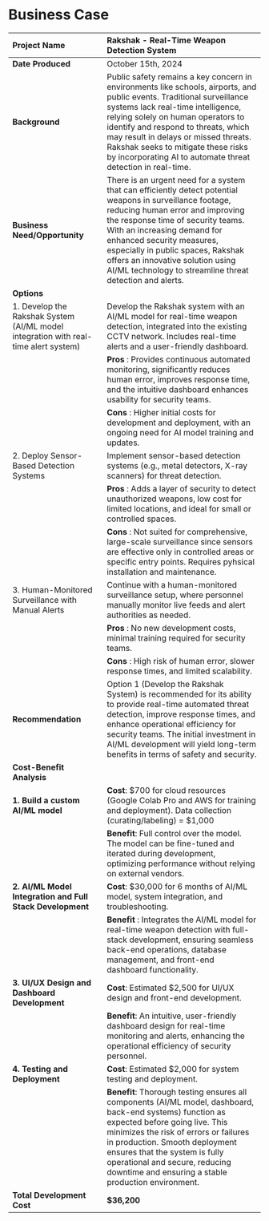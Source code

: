 # Business Case

| **Project Name** | Rakshak - Real-Time Weapon Detection System |
| :--- | :--- |
 **Date Produced**     | October 15th, 2024  |
| **Background**        | Public safety remains a key concern in environments like schools, airports, and public events. Traditional surveillance systems lack real-time intelligence, relying solely on human operators to identify and respond to threats, which may result in delays or missed threats. Rakshak seeks to mitigate these risks by incorporating AI to automate threat detection in real-time. |
| **Business Need/Opportunity** | There is an urgent need for a system that can efficiently detect potential weapons in surveillance footage, reducing human error and improving the response time of security teams. With an increasing demand for enhanced security measures, especially in public spaces, Rakshak offers an innovative solution using AI/ML technology to streamline threat detection and alerts. |
| **Options**           | |
| 1. Develop the Rakshak System (AI/ML model integration with real-time alert system) | Develop the Rakshak system with an AI/ML model for real-time weapon detection, integrated into the existing CCTV network. Includes real-time alerts and a user-friendly dashboard. |
|| **Pros** : Provides continuous automated monitoring, significantly reduces human error, improves response time, and the intuitive dashboard enhances usability for security teams. |
| | **Cons** : Higher initial costs for development and deployment, with an ongoing need for AI model training and updates. |
| 2. Deploy Sensor-Based Detection Systems | Implement sensor-based detection systems (e.g., metal detectors, X-ray scanners) for threat detection. |
| | **Pros** : Adds a layer of security to detect unauthorized weapons, low cost for limited locations, and ideal for small or controlled spaces. |
| | **Cons** : Not suited for comprehensive, large-scale surveillance since sensors are effective only in controlled areas or specific entry points. Requires pyhsical installation and maintenance. |
| 3. Human-Monitored Surveillance with Manual Alerts | Continue with a human-monitored surveillance setup, where personnel manually monitor live feeds and alert authorities as needed. |
|| **Pros** : No new development costs, minimal training required for security teams. |
| | **Cons** : High risk of human error, slower response times, and limited scalability. |
| **Recommendation** | Option 1 (Develop the Rakshak System) is recommended for its ability to provide real-time automated threat detection, improve response times, and enhance operational efficiency for security teams. The initial investment in AI/ML development will yield long-term benefits in terms of safety and security. |
| **Cost-Benefit Analysis** |  |
| **1. Build a custom AI/ML model** | **Cost**: $700 for cloud resources (Google Colab Pro and AWS for training and deployment). Data collection (curating/labeling) = $1,000| 
| | **Benefit**: Full control over the model. The model can be fine-tuned and iterated during development, optimizing performance without relying on external vendors. |
| **2. AI/ML Model Integration and Full Stack Development** | **Cost**: $30,000 for 6 months of AI/ML model, system integration, and troubleshooting. |
| | **Benefit** : Integrates the AI/ML model for real-time weapon detection with full-stack development, ensuring seamless back-end operations, database management, and front-end dashboard functionality. |
| **3. UI/UX Design and Dashboard Development** | **Cost**: Estimated $2,500 for UI/UX design and front-end development.|
| | **Benefit**: An intuitive, user-friendly dashboard design for real-time monitoring and alerts, enhancing the operational efficiency of security personnel.|
| **4. Testing and Deployment** | **Cost**: Estimated $2,000 for system testing and deployment.|
|| **Benefit**: Thorough testing ensures all components (AI/ML model, dashboard, back-end systems) function as expected before going live. This minimizes the risk of errors or failures in production. Smooth deployment ensures that the system is fully operational and secure, reducing downtime and ensuring a stable production environment.|
| **Total Development Cost** | **$36,200** |